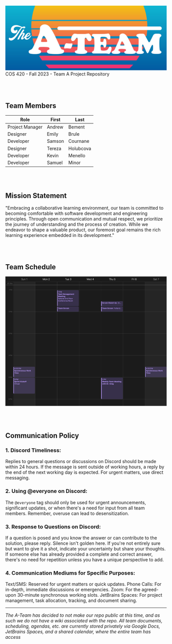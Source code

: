 ![A-Team Hero Image](https://github.com/COS420-Fall23/The-A-Team/blob/main/Team%20Wiki/wiki%20images/a-team-banner.png?raw=true)
COS 420 - Fall 2023 - Team A Project Repository

<br><br>
## Team Members
| Role            | First  | Last     |
| --------------- | ------ | -------- |
| Project Manager | Andrew | Bement   |
| Designer        | Emily  | Brule    |
| Developer       | Samson | Cournane |
| Designer        | Tereza | Holubcova|
| Developer       | Kevin  | Menello  |
| Developer       | Samuel | Minor    |



<br><br>
## Mission Statement
"Embracing a collaborative learning environment, our team is committed to becoming comfortable with software development and engineering principles. Through open communication and mutual respect, we prioritize the journey of understanding and the process of creation. While we endeavor to shape a valuable product, our foremost goal remains the rich learning experience embedded in its development."

<br><br>
## Team Schedule
![Image of Team Schedule](https://github.com/COS420-Fall23/The-A-Team/blob/main/Team%20Meeting%20Schedule.png?raw=true  "Team Schedule") 

<br><br>
## Communication Policy
### 1. Discord Timeliness:

Replies to general questions or discussions on Discord should be made within 24 hours. If the message is sent outside of working hours, a reply by the end of the next working day is expected. For urgent matters, use direct messaging.


### 2. Using @everyone on Discord:

The `@everyone` tag should only be used for urgent announcements, significant updates, or when there's a need for input from all team members. Remember, overuse can lead to desensitization.


### 3. Response to Questions on Discord:

If a question is posed and you know the answer or can contribute to the solution, please reply. Silence isn't golden here. If you're not entirely sure but want to give it a shot, indicate your uncertainty but share your thoughts. If someone else has already provided a complete and correct answer, there's no need for repetition unless you have a unique perspective to add.


### 4. Communication Mediums for Specific Purposes:

Text/SMS: Reserved for urgent matters or quick updates.
Phone Calls: For in-depth, immediate discussions or emergencies.
Zoom: For the agreed-upon 30-minute synchronous working slots.
JetBrains Spaces: For project management, task allocation, tracking, and document sharing.

--------------------
*The A-Team has decided to not make our repo public at this time, and as such we do not have a wiki associated with the repo. All team documents, scheduling, agendas, etc. are currently stored privately via Google Docs, JetBrains Spaces, and a shared calendar, where the entire team has access*

